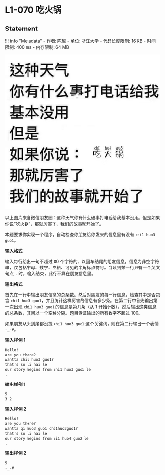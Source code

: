 
# L1-070 吃火锅

## Statement

!!! info "Metadata"
    - 作者: 陈越
    - 单位: 浙江大学
    - 代码长度限制: 16 KB
    - 时间限制: 400 ms
    - 内存限制: 64 MB


![chg.jpg](./statement-assets/68518b64-f2f7-4694-aaeb-d32afe657f7b.jpg)


以上图片来自微信朋友圈：这种天气你有什么破事打电话给我基本没用。但是如果你说“吃火锅”，那就厉害了，我们的故事就开始了。

本题要求你实现一个程序，自动检查你朋友给你发来的信息里有没有 `chi1 huo3 guo1`。

**输入格式**

输入每行给出一句不超过 80 个字符的、以回车结尾的朋友信息，信息为非空字符串，仅包括字母、数字、空格、可见的半角标点符号。当读到某一行只有一个英文句点 `.` 时，输入结束，此行不算在朋友信息里。

**输出格式**

首先在一行中输出朋友信息的总条数。然后对朋友的每一行信息，检查其中是否包含 `chi1 huo3 guo1`，并且统计这样厉害的信息有多少条。在第二行中首先输出第一次出现 `chi1 huo3 guo1` 的信息是第几条（从 1 开始计数），然后输出这类信息的总条数，其间以一个空格分隔。题目保证输出的所有数字不超过 100。

如果朋友从头到尾都没提 `chi1 huo3 guo1` 这个关键词，则在第二行输出一个表情 `-_-#`。

**输入样例 1**
```plaintext
Hello!
are you there?
wantta chi1 huo3 guo1?
that's so li hai le
our story begins from chi1 huo3 guo1 le
.
```

**输出样例 1**
```plaintext
5
3 2
```

**输入样例 2**
```plaintext
Hello!
are you there?
wantta qi huo3 guo1 chi1huo3guo1?
that's so li hai le
our story begins from ci1 huo4 guo2 le
.
```

**输出样例 2**
```plaintext
5
-_-#
```


